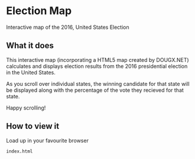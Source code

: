 # Election Map
Interactive map of the 2016, United States Election

## What it does ##

This interactive map (incorporating a HTML5 map created by DOUGX.NET) calculates and displays election results from the 2016 presidential election in the United States. 

As you scroll over individual states, the winning candidate for that state will be displayed along with the percentage of the vote they recieved for that state. 

Happy scrolling!

## How to view it ## 

Load up in your favourite browser

`index.html`
